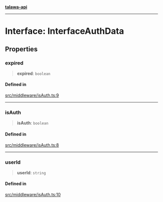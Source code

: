[**talawa-api**](../../../README.md)

***

# Interface: InterfaceAuthData

## Properties

### expired

> **expired**: `boolean`

#### Defined in

[src/middleware/isAuth.ts:9](https://github.com/Suyash878/talawa-api/blob/e4413cec641a837926071678fed3c7f67234e31e/src/middleware/isAuth.ts#L9)

***

### isAuth

> **isAuth**: `boolean`

#### Defined in

[src/middleware/isAuth.ts:8](https://github.com/Suyash878/talawa-api/blob/e4413cec641a837926071678fed3c7f67234e31e/src/middleware/isAuth.ts#L8)

***

### userId

> **userId**: `string`

#### Defined in

[src/middleware/isAuth.ts:10](https://github.com/Suyash878/talawa-api/blob/e4413cec641a837926071678fed3c7f67234e31e/src/middleware/isAuth.ts#L10)
